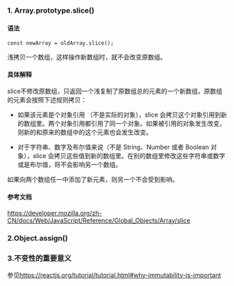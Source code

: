 ### 1. Array.prototype.slice()
#### 语法

```
const newArray = oldArray.slice();
```
浅拷贝一个数组，这样操作新数组时，就不会改变原数组。

#### 具体解释
slice不修改原数组，只返回一个浅复制了原数组总的元素的一个新数组。原数组的元素会按照下述规则拷贝：

- 如果该元素是个对象引用 （不是实际的对象），slice 会拷贝这个对象引用到新的数组里。两个对象引用都引用了同一个对象。如果被引用的对象发生改变，则新的和原来的数组中的这个元素也会发生改变。

- 对于字符串、数字及布尔值来说（不是 String、Number 或者 Boolean 对象），slice 会拷贝这些值到新的数组里。在别的数组里修改这些字符串或数字或是布尔值，将不会影响另一个数组。

如果向两个数组任一中添加了新元素，则另一个不会受到影响。

#### 参考文档
<https://developer.mozilla.org/zh-CN/docs/Web/JavaScript/Reference/Global_Objects/Array/slice>

### 2.Object.assign()

### 3.不变性的重要意义
参见<https://reactjs.org/tutorial/tutorial.html#why-immutability-is-important>